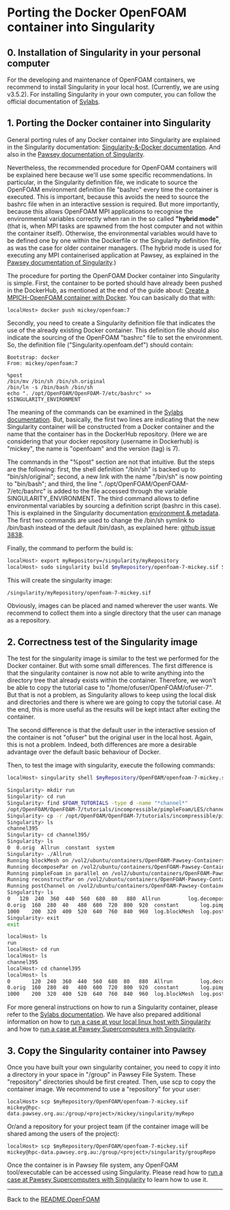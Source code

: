 # Porting the Docker OpenFOAM container into Singularity

## 0. Installation of Singularity in your personal computer

For the developing and maintenance of OpenFOAM containers, we recommend to install Singularity in your local host. (Currently, we are using v3.5.2). For installing Singularity in your own computer, you can follow the official documentation of [Sylabs](https://sylabs.io/).

## 1. Porting the Docker container into Singularity

General porting rules of any Docker container into Singularity are explained in the Singularity documentation: [Singularity-&-Docker documentation](https://sylabs.io/guides/3.5/user-guide/singularity_and_docker.html#). And also in the [Pawsey documentation of Singularity](https://support.pawsey.org.au/documentation/display/US/Singularity).

Nevertheless, the recommended procedure for OpenFOAM containers will be explained here because we'll use some specific recommendations. In particular, in the Singularity definition file, we indicate to source the OpenFOAM environment definition file "bashrc" every time the container is executed. This is important, because this avoids the need to source the bashrc file when in an interactive session is required. But more importantly, because this allows OpenFOAM MPI applications to recognise the environmental variables correctly when ran in the so called **"hybrid mode"** (that is, when MPI tasks are spawned from the host computer and not within the container itself). Otherwise, the environmental variables would have to be defined one by one within the Dockerfile or the Singularity definition file, as was the case for older container managers. (The hybrid mode is used for executing any MPI containerised application at Pawsey, as explained in the [Pawsey documentation of Singularity](https://support.pawsey.org.au/documentation/display/US/Singularity).)

The procedure for porting the OpenFOAM Docker container into Singularity is simple. First, the container to be ported should have already been pushed in the DockerHub, as mentioned at the end of the guide about: [Create a MPICH-OpenFOAM container with Docker](../Creation/CREATE_MPICH_OPENFOAM_CONTAINER_DOCKER.md). You can basically do that with:

```Docker
localHost> docker push mickey/openfoam:7
```

Secondly, you need to create a Singularity definition file that indicates the use of the already existing Docker container. This definition file should also indicate the sourcing of the OpenFOAM "bashrc" file to set the environment. So, the definition file ("Singularity.openfoam.def") should contain:

```Singularity
Bootstrap: docker
From: mickey/openfoam:7

%post
/bin/mv /bin/sh /bin/sh.original
/bin/ln -s /bin/bash /bin/sh
echo ". /opt/OpenFOAM/OpenFOAM-7/etc/bashrc" >> $SINGULARITY_ENVIRONMENT
```
The meaning of the commands can be examined in the [Sylabs documentation](https://sylabs.io/). But, basically, the first two lines are indicating that the new Singularity container will be constructed from a Docker container and the name that the container has in the DockerHub repository. (Here we are considering that your docker repository (username in Dockerhub) is "mickey", the name is "openfoam" and the version (tag) is 7).

The commands in the "%post" section are not that intuitive. But the steps are the following: first, the shell definition "/bin/sh" is backed up to "bin/sh/original"; second, a new link with the name "/bin/sh" is now pointing to "bin/bash"; and third, the line ". /opt/OpenFOAM/OpenFOAM-7/etc/bashrc" is added to the file accessed through the variable SINGULARITY_ENVIRONMENT. The third command allows to define environmental variables by sourcing a definition script (bashrc in this case). This is explained in the Singularity documentation [environment & metadata](https://sylabs.io/guides/3.5/user-guide/environment_and_metadata.html). The first two commands are used to change the /bin/sh symlink to /bin/bash instead of the default /bin/dash, as explained here: [github issue 3838](https://github.com/sylabs/singularity/issues/3838).


Finally, the command to perform the build is:

```bash
localHost> export myRepository=/singularity/myRepository
localHost> sudo singularity build $myRepository/openfoam-7-mickey.sif Singularity.openfoam.def
```
This will create the singularity image:

```bash
/singularity/myRepository/openfoam-7-mickey.sif
```
Obviously, images can be placed and named wherever the user wants. We recommend to collect them into a single directory that the user can manage as a repository.

## 2. Correctness test of the Singularity image

The test for the singularity image is similar to the test we performed for the Docker container. But with some small differences. The first difference is that the singularity container is now not able to write anything into the directory tree that already exists within the container. Therefore, we won't be able to copy the tutorial case to "/home/ofuser/OpenFOAM/ofuser-7". But that is not a problem, as Singularity allows to keep using the local disk and directories and there is where we are going to copy the tutorial case. At the end, this is more useful as the results will be kept intact after exiting the container.

The second difference is that the default user in the interactive session of the container is not "ofuser" but the original user in the local host. Again, this is not a problem. Indeed, both differences are more a desirable advantage over the default basic behaviour of Docker.

Then, to test the image with singularity, execute the following commands:

```bash
localHost> singularity shell $myRepository/OpenFOAM/openfoam-7-mickey.sif 

Singularity> mkdir run
Singularity> cd run
Singularity> find $FOAM_TUTORIALS -type d -name "*channel*"
/opt/OpenFOAM/OpenFOAM-7/tutorials/incompressible/pimpleFoam/LES/channel395
Singularity> cp -r /opt/OpenFOAM/OpenFOAM-7/tutorials/incompressible/pimpleFoam/LES/channel395 .
Singularity> ls
channel395
Singularity> cd channel395/
Singularity> ls
0  0.orig  Allrun  constant  system
Singularity> ./Allrun
Running blockMesh on /vol2/ubuntu/containers/OpenFOAM-Pawsey-Containers/openfoam-7/02_PortingToSingularity/localDisk/run/channel395
Running decomposePar on /vol2/ubuntu/containers/OpenFOAM-Pawsey-Containers/openfoam-7/02_PortingToSingularity/localDisk/run/channel395
Running pimpleFoam in parallel on /vol2/ubuntu/containers/OpenFOAM-Pawsey-Containers/openfoam-7/02_PortingToSingularity/localDisk/run/channel395 using 4 processes
Running reconstructPar on /vol2/ubuntu/containers/OpenFOAM-Pawsey-Containers/openfoam-7/02_PortingToSingularity/localDisk/run/channel395
Running postChannel on /vol2/ubuntu/containers/OpenFOAM-Pawsey-Containers/openfoam-7/02_PortingToSingularity/localDisk/run/channel395
Singularity> ls
0	120  240  360  440  560  680  80   880	Allrun	       log.decomposePar  log.reconstructPar  system
0.orig	160  280  40   480  600  720  800  920	constant       log.pimpleFoam	 postProcessing
1000	200  320  400  520  640  760  840  960	log.blockMesh  log.postChannel	 processors4
Singularity> exit
exit

localHost> ls
run
localHost> cd run
localHost> ls
channel395
localHost> cd channel395
localHost> ls
0       120  240  360  440  560  680  80   880  Allrun         log.decomposePar  log.reconstructPar  system
0.orig  160  280  40   480  600  720  800  920  constant       log.pimpleFoam    postProcessing
1000    200  320  400  520  640  760  840  960  log.blockMesh  log.postChannel   processors4
```
For more general instructions on how to run a Singularity container, please refer to the [Sylabs documentation](https://sylabs.io/). We have also prepared additional information on how to [run a case at your local linux host with Singularity](./Documentation/ContainerUsage/RunningLocalWithSingularity.md) and how to [run a case at Pawsey Supercomputers with Singularity](../Usage/RunningAtPawseyWithSingularity.md).

## 3. Copy the Singularity container into Pawsey

Once you have built your own singularity container, you need to copy it into a directory in your space in "/group" in Pawsey File System. These "repository" directories should be first created. Then, use scp to copy the container image. We recommend to use a "repository" for your user:

```shell
localHost> scp $myRepository/OpenFOAM/openfoam-7-mickey.sif mickey@hpc-data.pawsey.org.au:/group/<project>/mickey/singularity/myRepo
```
Or/and a repository for your project team (if the container image will be shared among the users of the project):

```shell
localHost> scp $myRepository/OpenFOAM/openfoam-7-mickey.sif mickey@hpc-data.pawsey.org.au:/group/<project>/singularity/groupRepo
```

Once the container is in Pawsey file system, any OpenFOAM tool/executable can be accessed using Singularity. Please read how to [run a case at Pawsey Supercomputers with Singularity](../Usage/RunningAtPawseyWithSingularity.md) to learn how to use it.

---
Back to the [README.OpenFOAM](../../README.OpenFOAM.md)




